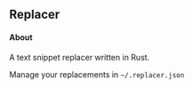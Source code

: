 ## Replacer

#### About
A text snippet replacer written in Rust.

Manage your replacements in `~/.replacer.json`


